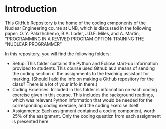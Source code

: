 # Introduction
This GitHub Repository is the home of the coding components of the Nuclear Engineering course at UNB, which is discussed in the following paper:
  O. Y. Palazhchenko, B.A. Loder, J.D.F. Miles, and A. Martin, "PROGRAMMING IN A REVIVED PROGRAM OPTION: TRAINING THE “NUCLEAR PROGRAMMER” 

In this repository, you will find the following folders:
  - Setup: This folder contains the Python and Eclipse start-up information provided to students. This course used Github as a means of sending the coding section of the assignments to the teaching assistant for marking. (Should I add the info on making a GitHub repository for the class? There is a lot of your info in there.)
  - Coding Excerises: Included in this folder is information on each coding exercise given in this course. This includes the background readings, which was relevant Python information that would be needed for the corresponding coding exercise, and the coding exercise itself.
  - Assignments: Each assignment contained a coding component, worth 25% of the assignment. Only the coding question from each assignment is presented here.

